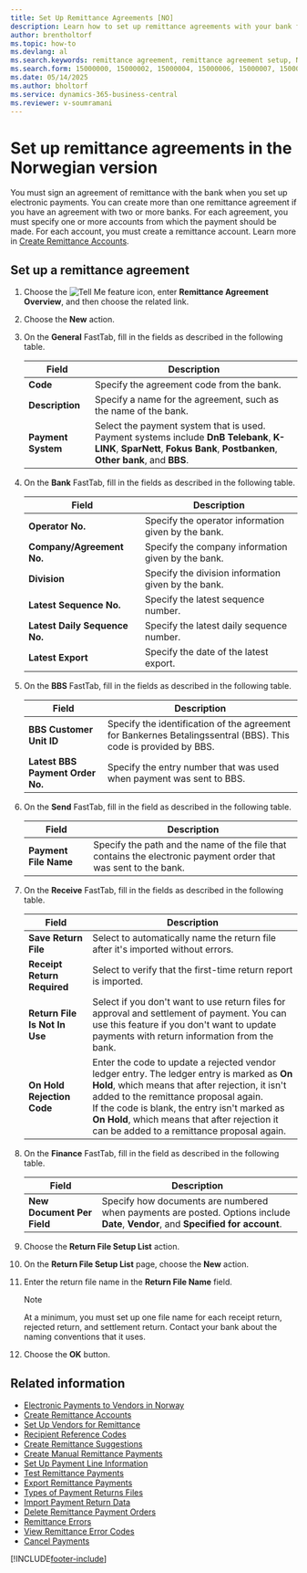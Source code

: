```yaml
---
title: Set Up Remittance Agreements [NO]
description: Learn how to set up remittance agreements with your bank for electronic payments in the Norwegian version of Business Central.
author: brentholtorf
ms.topic: how-to
ms.devlang: al
ms.search.keywords: remittance agreement, remittance agreement setup, Norwegian version
ms.search.form: 15000000, 15000002, 15000004, 15000006, 15000007, 15000010
ms.date: 05/14/2025
ms.author: bholtorf
ms.service: dynamics-365-business-central
ms.reviewer: v-soumramani
---
```


# Set up remittance agreements in the Norwegian version

You must sign an agreement of remittance with the bank when you set up electronic payments. You can create more than one remittance agreement if you have an agreement with two or more banks. For each agreement, you must specify one or more accounts from which the payment should be made. For each account, you must create a remittance account. Learn more in [Create Remittance Accounts](how-to-create-remittance-accounts.md).  

## Set up a remittance agreement  

1. Choose the ![Tell Me feature](../../media/ui-search/search_small.png "Tell me what you want to do") icon, enter **Remittance Agreement Overview**, and then choose the related link.  
1. Choose the **New** action.  
1. On the **General** FastTab, fill in the fields as described in the following table.  

    |Field|Description|  
    |---------------------------------|---------------------------------------|  
    |**Code**|Specify the agreement code from the bank.|  
    |**Description**|Specify a name for the agreement, such as the name of the bank.|  
    |**Payment System**|Select the payment system that is used. Payment systems include **DnB Telebank**, **K-LINK**, **SparNett**, **Fokus Bank**, **Postbanken**, **Other bank**, and **BBS**.|  

1. On the **Bank** FastTab, fill in the fields as described in the following table.  

    |Field|Description|  
    |---------------------------------|---------------------------------------|  
    |**Operator No.**|Specify the operator information given by the bank.|  
    |**Company/Agreement No.**|Specify the company information given by the bank.|  
    |**Division**|Specify the division information given by the bank.|  
    |**Latest Sequence No.**|Specify the latest sequence number.|  
    |**Latest Daily Sequence No.**|Specify the latest daily sequence number.|  
    |**Latest Export**|Specify the date of the latest export.|  

1. On the **BBS** FastTab, fill in the fields as described in the following table.  

    |Field|Description|  
    |---------------------------------|---------------------------------------|  
    |**BBS Customer Unit ID**|Specify the identification of the agreement for Bankernes Betalingssentral (BBS). This code is provided by BBS.|  
    |**Latest BBS Payment Order No.**|Specify the entry number that was used when payment was sent to BBS.|  

1. On the **Send** FastTab, fill in the field as described in the following table.  

    |Field|Description|  
    |---------------------------------|---------------------------------------|  
    |**Payment File Name**|Specify the path and the name of the file that contains the electronic payment order that was sent to the bank.|  

1. On the **Receive** FastTab, fill in the fields as described in the following table.  

    |Field|Description|  
    |-----------|---------------------------------------|  
    |**Save Return File**|Select to automatically name the return file after it's imported without errors.|  
    |**Receipt Return Required**|Select to verify that the first-time return report is imported.|  
    |**Return File Is Not In Use**|Select if you don't want to use return files for approval and settlement of payment. You can use this feature if you don't want to update payments with return information from the bank.|  
    |**On Hold Rejection Code**|Enter the code to update a rejected vendor ledger entry. The ledger entry is marked as **On Hold**, which means that after rejection, it isn't added to the remittance proposal again.<br> If the code is blank, the entry isn't marked as **On Hold**, which means that after rejection it can be added to a remittance proposal again.|  

1. On the **Finance** FastTab, fill in the field as described in the following table.  

    |Field|Description|  
    |---------------------------------|---------------------------------------|  
    |**New Document Per Field**|Specify how documents are numbered when payments are posted. Options include **Date**, **Vendor**, and **Specified for account**.|  

1. Choose the **Return File Setup List** action.  
1. On the **Return File Setup List** page, choose the **New** action.  
1. Enter the return file name in the **Return File Name** field.  

    > [!NOTE]  
    > At a minimum, you must set up one file name for each receipt return, rejected return, and settlement return. Contact your bank about the naming conventions that it uses.  

1. Choose the **OK** button.  

## Related information

- [Electronic Payments to Vendors in Norway](electronic-payments-to-vendors-in-norway.md)
- [Create Remittance Accounts](how-to-create-remittance-accounts.md)
- [Set Up Vendors for Remittance](how-to-set-up-vendors-for-remittance.md)
- [Recipient Reference Codes](recipient-reference-codes.md)
- [Create Remittance Suggestions](how-to-create-remittance-suggestions.md)
- [Create Manual Remittance Payments](how-to-create-manual-remittance-payments.md)
- [Set Up Payment Line Information](how-to-set-up-payment-line-information.md)
- [Test Remittance Payments](how-to-test-remittance-payments.md)
- [Export Remittance Payments](how-to-export-remittance-payments.md)
- [Types of Payment Returns Files](types-of-payment-returns-files.md)
- [Import Payment Return Data](how-to-import-payment-return-data.md)
- [Delete Remittance Payment Orders](how-to-delete-remittance-payment-orders.md)
- [Remittance Errors](remittance-errors.md)
- [View Remittance Error Codes](how-to-view-remittance-error-codes.md)
- [Cancel Payments](how-to-cancel-payments.md)

[!INCLUDE[footer-include](../../includes/footer-banner.md)]
